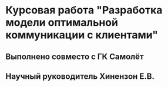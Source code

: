 # Курсовая работа "Разработка модели оптимальной коммуникации с клиентами"

## Выполнено совместо с ГК Самолёт
## Научный руководитель Хинензон Е.В.
